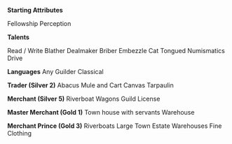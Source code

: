 **Starting Attributes**

Fellowship
Perception 

**Talents**

Read / Write
Blather
Dealmaker
Briber
Embezzle
Cat Tongued
Numismatics
Drive

**Languages**
Any
Guilder
Classical

**Trader (Silver 2)**
Abacus
Mule and Cart
Canvas Tarpaulin

**Merchant (Silver 5)**
Riverboat
Wagons
Guild License

**Master Merchant (Gold 1)**
Town house with servants
Warehouse

**Merchant Prince (Gold 3)**
Riverboats
Large Town Estate
Warehouses
Fine Clothing